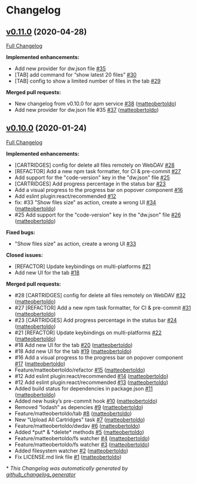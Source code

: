 # Changelog

## [v0.11.0](https://github.com/matteobertoldo/atomforce/tree/v0.11.0) (2020-04-28)

[Full Changelog](https://github.com/matteobertoldo/atomforce/compare/v0.10.0...v0.11.0)

**Implemented enhancements:**

- Add new provider for dw.json file [\#35](https://github.com/matteobertoldo/atomforce/issues/35)
- \[TAB\] add command for “show latest 20 files” [\#30](https://github.com/matteobertoldo/atomforce/issues/30)
- \[TAB\] config to show a limited number of files in the tab [\#29](https://github.com/matteobertoldo/atomforce/issues/29)

**Merged pull requests:**

- New changelog from v0.10.0 for apm service [\#38](https://github.com/matteobertoldo/atomforce/pull/38) ([matteobertoldo](https://github.com/matteobertoldo))
- Add new provider for dw.json file \#35 [\#37](https://github.com/matteobertoldo/atomforce/pull/37) ([matteobertoldo](https://github.com/matteobertoldo))

## [v0.10.0](https://github.com/matteobertoldo/atomforce/tree/v0.10.0) (2020-01-24)

[Full Changelog](https://github.com/matteobertoldo/atomforce/compare/89bfd51d2c358f663a180a7480e386db2c926d08...v0.10.0)

**Implemented enhancements:**

- \[CARTRIDGES\] config for delete all files remotely on WebDAV [\#28](https://github.com/matteobertoldo/atomforce/issues/28)
- \[REFACTOR\] Add a new npm task formatter, for CI & pre-commit [\#27](https://github.com/matteobertoldo/atomforce/issues/27)
- Add support for the "code-version" key in the "dw.json" file [\#25](https://github.com/matteobertoldo/atomforce/issues/25)
- \[CARTRIDGES\] Add progress percentage in the status bar [\#23](https://github.com/matteobertoldo/atomforce/issues/23)
- Add a visual progress to the progress bar on popover component [\#16](https://github.com/matteobertoldo/atomforce/issues/16)
- Add eslint plugin:react/recommended  [\#12](https://github.com/matteobertoldo/atomforce/issues/12)
- fix: \#33 "Show files size" as action, create a wrong UI [\#34](https://github.com/matteobertoldo/atomforce/pull/34) ([matteobertoldo](https://github.com/matteobertoldo))
- \#25 Add support for the "code-version" key in the "dw.json" file [\#26](https://github.com/matteobertoldo/atomforce/pull/26) ([matteobertoldo](https://github.com/matteobertoldo))

**Fixed bugs:**

- "Show files size" as action, create a wrong UI [\#33](https://github.com/matteobertoldo/atomforce/issues/33)

**Closed issues:**

- \[REFACTOR\] Update keybindings on multi-platforms [\#21](https://github.com/matteobertoldo/atomforce/issues/21)
- Add new UI for the tab [\#18](https://github.com/matteobertoldo/atomforce/issues/18)

**Merged pull requests:**

- \#28 \[CARTRIDGES\] config for delete all files remotely on WebDAV [\#32](https://github.com/matteobertoldo/atomforce/pull/32) ([matteobertoldo](https://github.com/matteobertoldo))
- \#27 \[REFACTOR\] Add a new npm task formatter, for CI & pre-commit [\#31](https://github.com/matteobertoldo/atomforce/pull/31) ([matteobertoldo](https://github.com/matteobertoldo))
- \#23 \[CARTRIDGES\] Add progress percentage in the status bar [\#24](https://github.com/matteobertoldo/atomforce/pull/24) ([matteobertoldo](https://github.com/matteobertoldo))
- \#21 \[REFACTOR\] Update keybindings on multi-platforms [\#22](https://github.com/matteobertoldo/atomforce/pull/22) ([matteobertoldo](https://github.com/matteobertoldo))
- \#18 Add new UI for the tab [\#20](https://github.com/matteobertoldo/atomforce/pull/20) ([matteobertoldo](https://github.com/matteobertoldo))
- \#18 Add new UI for the tab [\#19](https://github.com/matteobertoldo/atomforce/pull/19) ([matteobertoldo](https://github.com/matteobertoldo))
- \#16 Add a visual progress to the progress bar on popover component [\#17](https://github.com/matteobertoldo/atomforce/pull/17) ([matteobertoldo](https://github.com/matteobertoldo))
- Feature/matteobertoldo/refactor [\#15](https://github.com/matteobertoldo/atomforce/pull/15) ([matteobertoldo](https://github.com/matteobertoldo))
- \#12 Add eslint plugin:react/recommended [\#14](https://github.com/matteobertoldo/atomforce/pull/14) ([matteobertoldo](https://github.com/matteobertoldo))
- \#12 Add eslint plugin:react/recommended [\#13](https://github.com/matteobertoldo/atomforce/pull/13) ([matteobertoldo](https://github.com/matteobertoldo))
-  Added build status for dependencies in package.json [\#11](https://github.com/matteobertoldo/atomforce/pull/11) ([matteobertoldo](https://github.com/matteobertoldo))
- Added new husky’s pre-commit hook [\#10](https://github.com/matteobertoldo/atomforce/pull/10) ([matteobertoldo](https://github.com/matteobertoldo))
- Removed “lodash” as depencies [\#9](https://github.com/matteobertoldo/atomforce/pull/9) ([matteobertoldo](https://github.com/matteobertoldo))
- Feature/matteobertoldo/tab [\#8](https://github.com/matteobertoldo/atomforce/pull/8) ([matteobertoldo](https://github.com/matteobertoldo))
- New “Upload All Cartridges” task [\#7](https://github.com/matteobertoldo/atomforce/pull/7) ([matteobertoldo](https://github.com/matteobertoldo))
- Feature/matteobertoldo/dwdav [\#6](https://github.com/matteobertoldo/atomforce/pull/6) ([matteobertoldo](https://github.com/matteobertoldo))
- Added \*put\* & \*delete\* methods [\#5](https://github.com/matteobertoldo/atomforce/pull/5) ([matteobertoldo](https://github.com/matteobertoldo))
- Feature/matteobertoldo/fs watcher [\#4](https://github.com/matteobertoldo/atomforce/pull/4) ([matteobertoldo](https://github.com/matteobertoldo))
- Feature/matteobertoldo/fs watcher [\#3](https://github.com/matteobertoldo/atomforce/pull/3) ([matteobertoldo](https://github.com/matteobertoldo))
- Added filesystem watcher [\#2](https://github.com/matteobertoldo/atomforce/pull/2) ([matteobertoldo](https://github.com/matteobertoldo))
- Fix LICENSE.md link file [\#1](https://github.com/matteobertoldo/atomforce/pull/1) ([matteobertoldo](https://github.com/matteobertoldo))



\* *This Changelog was automatically generated by [github_changelog_generator](https://github.com/github-changelog-generator/github-changelog-generator)*
